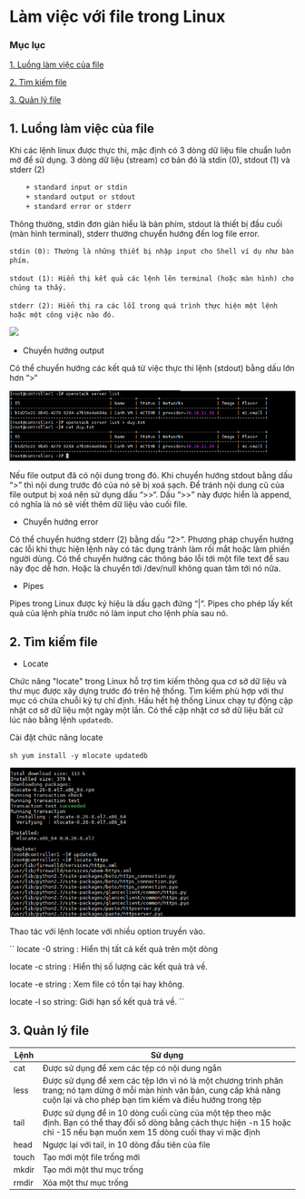 # Làm việc với file trong Linux

### Mục lục

[1. Luồng làm việc của file](#work)

[2. Tìm kiếm file](#search)

[3. Quản lý file](#mana)


<a name="work"></a>
## 1. Luồng làm việc của file

Khi các lệnh linux được thực thi, mặc định có 3 dòng dữ liệu file chuẩn luôn mở để sử dụng. 3 dòng dữ liệu (stream) cơ bản đó là stdin (0), stdout (1) và stderr (2)

```sh
	+ standard input or stdin	
	+ standard output or stdout
	+ standard error or stderr
```
Thông thường, stdin đơn giản hiểu là bàn phím, stdout là thiết bị đầu cuối (màn hình terminal), stderr thường chuyển hướng đến log file error.
 
	stdin (0): Thường là những thiết bị nhập input cho Shell ví dụ như bàn phím.
	
	stdout (1): Hiển thị kết quả các lệnh lên terminal (hoặc màn hình) cho chúng ta thấy.
	
	stderr (2): Hiển thị ra các lỗi trong quá trình thực hiện một lệnh hoặc một công việc nào đó.

![](../images/working-files/images1.png)

- Chuyển hướng output

Có thể chuyển hướng các kết quả từ việc thực thi lệnh (stdout) bằng dấu lớn hơn “>“


![](../images/working-files/Screenshot_247.png)


Nếu file output đã có nội dung trong đó. Khi chuyển hướng stdout bằng dấu “>” thì nội dung trước đó của nó sẽ bị xoá sạch. Để tránh nội dung cũ của file output bị xoá nên sử dụng dấu “>>“. Dấu “>>” này được hiển là append, có nghĩa là nó sẽ viết thêm dữ liệu vào cuối file.


- Chuyển hướng error

Có thể chuyển hướng stderr (2) bằng dấu “2>“. Phương pháp chuyển hướng các lỗi khi thực hiện lệnh này có tác dụng tránh làm rối mắt hoặc làm phiền người dùng. Có thể chuyển hướng các thông báo lỗi tới một file text để sau này đọc dễ hơn. Hoặc là chuyển tới /dev/null không quan tâm tới nó nữa.

- Pipes

Pipes trong Linux được ký hiệu là dấu gạch đứng “|“. Pipes cho phép lấy kết quả của lệnh phía trước nó làm input cho lệnh phía sau nó.

<a name="search"></a>
## 2. Tìm kiếm file

- Locate

Chức năng "locate" trong Linux hỗ trợ tìm kiếm thông qua cơ sở dữ liệu và thư mục được xây dựng trước đó trên hệ thống. Tìm kiếm phù hợp với thư mục có chứa chuỗi ký tự chỉ định. Hầu hết hệ thống Linux chạy tự động cập nhật cơ sở dữ liệu một ngày một lần. Có thể cập nhật cơ sở dữ liệu bất cứ lúc nào bằng lệnh `updatedb`.

Cài đặt chức năng locate

``sh
yum install -y mlocate
updatedb
``

![](../images/working-files/Screenshot_248.png)

Thao tác với lệnh locate với nhiều option truyền vào.

``
locate -0 string : Hiển thị tất cả kết quả trên một dòng

locate -c string : Hiển thị số lượng các kết quả trả về.

locate -e string : Xem file có tồn tại hay không.

locate -l so string: Giới hạn số kết quả trả về.
``

<a name="mana"></a>
## 3. Quản lý file

|Lệnh|Sử dụng|
|-------|-----------|
|cat  |Được sử dụng để xem các tệp có nội dung ngắn|
|less |Được sử dụng để xem các tệp lớn vì nó là một chương trình phân trang; nó tạm dừng ở mỗi màn hình văn bản, cung cấp khả năng cuộn lại và cho phép bạn tìm kiếm và điều hướng trong tệp|
|tail |Được sử dụng để in 10 dòng cuối cùng của một tệp theo mặc định. Bạn có thể thay đổi số dòng bằng cách thực hiện -n 15 hoặc chỉ -15 nếu bạn muốn xem 15 dòng cuối thay vì mặc định|
|head |Ngược lại với tail, in 10 dòng đầu tiên của file|
|touch|Tạo mới một file trống mới|
|mkdir|Tạo mới một thư mục trống|
|rmdir|Xóa một thư mục trống|












	
	